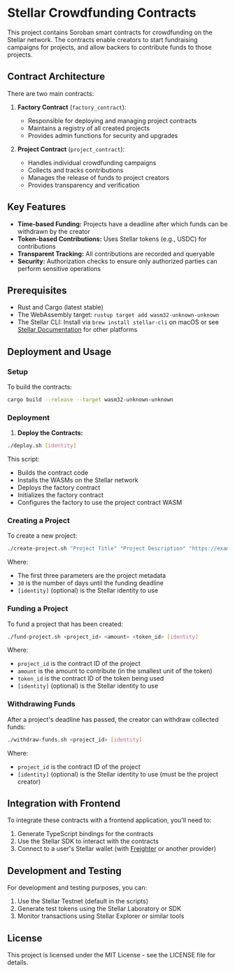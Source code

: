 # Stellar Crowdfunding Contracts

This project contains Soroban smart contracts for crowdfunding on the Stellar network. The contracts enable creators to start fundraising campaigns for projects, and allow backers to contribute funds to those projects.

## Contract Architecture

There are two main contracts:

1. **Factory Contract** (`factory_contract`):

   - Responsible for deploying and managing project contracts
   - Maintains a registry of all created projects
   - Provides admin functions for security and upgrades

2. **Project Contract** (`project_contract`):
   - Handles individual crowdfunding campaigns
   - Collects and tracks contributions
   - Manages the release of funds to project creators
   - Provides transparency and verification

## Key Features

- **Time-based Funding:** Projects have a deadline after which funds can be withdrawn by the creator
- **Token-based Contributions:** Uses Stellar tokens (e.g., USDC) for contributions
- **Transparent Tracking:** All contributions are recorded and queryable
- **Security:** Authorization checks to ensure only authorized parties can perform sensitive operations

## Prerequisites

- Rust and Cargo (latest stable)
- The WebAssembly target: `rustup target add wasm32-unknown-unknown`
- The Stellar CLI: Install via `brew install stellar-cli` on macOS or see [Stellar Documentation](https://developers.stellar.org/docs/build/smart-contracts/getting-started/setup) for other platforms

## Deployment and Usage

### Setup

To build the contracts:

```bash
cargo build --release --target wasm32-unknown-unknown
```

### Deployment

1. **Deploy the Contracts:**

```bash
./deploy.sh [identity]
```

This script:

- Builds the contract code
- Installs the WASMs on the Stellar network
- Deploys the factory contract
- Initializes the factory contract
- Configures the factory to use the project contract WASM

### Creating a Project

To create a new project:

```bash
./create-project.sh "Project Title" "Project Description" "https://example.com/image.jpg" 30 [identity]
```

Where:

- The first three parameters are the project metadata
- `30` is the number of days until the funding deadline
- `[identity]` (optional) is the Stellar identity to use

### Funding a Project

To fund a project that has been created:

```bash
./fund-project.sh <project_id> <amount> <token_id> [identity]
```

Where:

- `project_id` is the contract ID of the project
- `amount` is the amount to contribute (in the smallest unit of the token)
- `token_id` is the contract ID of the token being used
- `[identity]` (optional) is the Stellar identity to use

### Withdrawing Funds

After a project's deadline has passed, the creator can withdraw collected funds:

```bash
./withdraw-funds.sh <project_id> [identity]
```

Where:

- `project_id` is the contract ID of the project
- `[identity]` (optional) is the Stellar identity to use (must be the project creator)

## Integration with Frontend

To integrate these contracts with a frontend application, you'll need to:

1. Generate TypeScript bindings for the contracts
2. Use the Stellar SDK to interact with the contracts
3. Connect to a user's Stellar wallet (with [Freighter](https://www.freighter.app/) or another provider)

## Development and Testing

For development and testing purposes, you can:

1. Use the Stellar Testnet (default in the scripts)
2. Generate test tokens using the Stellar Laboratory or SDK
3. Monitor transactions using Stellar Explorer or similar tools

## License

This project is licensed under the MIT License - see the LICENSE file for details.
